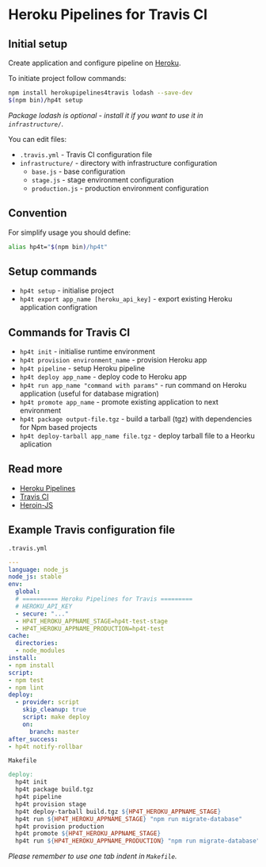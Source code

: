 # Heroku Pipelines for Travis CI

## Initial setup

Create application and configure pipeline on [Heroku](https://devcenter.heroku.com/articles/pipelines).

To initiate project follow commands:

```bash
npm install herokupipelines4travis lodash --save-dev
$(npm bin)/hp4t setup
```

_Package _lodash_ is optional - install it if you want to use it in `infrastructure/`._

You can edit files:

* `.travis.yml` - Travis CI configuration file
* `infrastructure/` - directory with infrastructure configuration
  * `base.js` - base configuration
  * `stage.js` - stage environment configuration
  * `production.js` - production environment configuration

## Convention

For simplify usage you should define:

```bash
alias hp4t="$(npm bin)/hp4t"
```

## Setup commands

* `hp4t setup` - initialise project
* `hp4t export app_name [heroku_api_key]` - export existing Heroku application configration

## Commands for Travis CI

* `hp4t init` - initialise runtime environment
* `hp4t provision environment_name` - provision Heroku app
* `hp4t pipeline` - setup Heroku pipeline
* `hp4t deploy app_name` - deploy code to Heroku app
* `hp4t run app_name "command with params"` - run command on Heroku application (useful for database migration)
* `hp4t promote app_name` - promote existing application to next environment
* `hp4t package output-file.tgz` - build a tarball (tgz) with dependencies for Npm based projects
* `hp4t deploy-tarball app_name file.tgz` - deploy tarball file to a Heorku aplication

## Read more

* [Heroku Pipelines](https://devcenter.heroku.com/articles/pipelines)
* [Travis CI](https://travis-ci.org/)
* [Heroin-JS](https://www.npmjs.com/package/heroin-js)


## Example Travis configuration file

`.travis.yml`

```yaml
---
language: node_js
node_js: stable
env:
  global:
  # ========== Heroku Pipelines for Travis =========
  # HEROKU_API_KEY
  - secure: "..."
  - HP4T_HEROKU_APPNAME_STAGE=hp4t-test-stage
  - HP4T_HEROKU_APPNAME_PRODUCTION=hp4t-test
cache:
  directories:
  - node_modules
install:
- npm install
script:
- npm test
- npm lint
deploy:
  - provider: script
    skip_cleanup: true
    script: make deploy
    on:
      branch: master
after_success:
- hp4t notify-rollbar
```

`Makefile`

```makefile
deploy:
  hp4t init
  hp4t package build.tgz
  hp4t pipeline
  hp4t provision stage
  hp4t deploy-tarball build.tgz ${HP4T_HEROKU_APPNAME_STAGE}
  hp4t run ${HP4T_HEROKU_APPNAME_STAGE} "npm run migrate-database"
  hp4t provision production
  hp4t promote ${HP4T_HEROKU_APPNAME_STAGE}
  hp4t run ${HP4T_HEROKU_APPNAME_PRODUCTION} "npm run migrate-database"
```

_Please remember to use one tab indent in `Makefile`._
